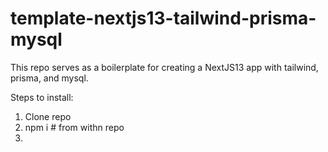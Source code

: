 # template-nextjs13-tailwind-prisma-mysql

This repo serves as a boilerplate for creating a NextJS13 app with tailwind, prisma, and mysql.

Steps to install:
1. Clone repo
2. npm i # from withn repo
3.
